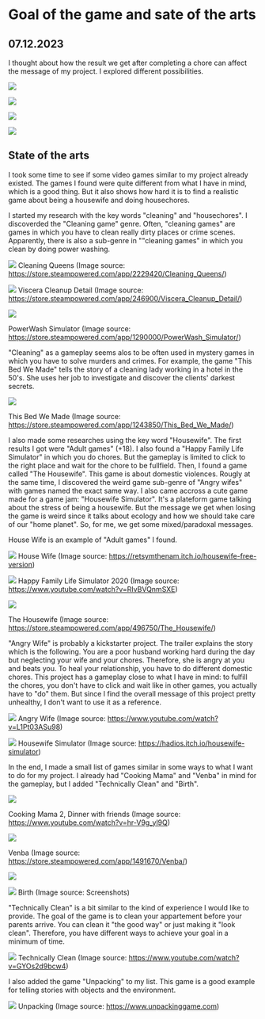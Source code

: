 # Goal of the game and sate of the arts

## 07.12.2023

I thought about how the result we get after completing a chore can affect the message of my project. I explored different possibilities.

![](images/20231207/notes.jpeg)

![](images/20231207/choresresults3.jpeg)

![](images/20231207/choresresults2.jpeg)

![](images/20231207/choresresults1.jpeg)

## State of the arts

I took some time to see if some video games similar to my project already existed. The games I found were quite different from what I have in mind, which is a good thing. But it also shows how hard it is to find a realistic game about being a housewife and doing housechores.

I started my research with the key words "cleaning" and "housechores". I discoverded the "Cleaning game" genre.
Often, "cleaning games" are games in which you have to clean really dirty places or crime scenes. Apparently, there is also a sub-genre in ""cleaning games" in which you clean by doing power washing.

![](images/20231207/cleaningqueens.png)
Cleaning Queens (Image source: https://store.steampowered.com/app/2229420/Cleaning_Queens/)

![](images/20231207/visceracleanupdetail.png)
Viscera Cleanup Detail (Image source: https://store.steampowered.com/app/246900/Viscera_Cleanup_Detail/)

![](images/20231207/powerwashsimulator.jpeg)

PowerWash Simulator (Image source: https://store.steampowered.com/app/1290000/PowerWash_Simulator/)

"Cleaning" as a gameplay seems alos to be often used in mystery games in which you have to solve murders and crimes. For example, the game "This Bed We Made" tells the story of a cleaning lady working in a hotel in the 50's. She uses her job to investigate and discover the clients' darkest secrets.

![](images/20231207/thisbedwemade.jpeg)

This Bed We Made (Image source: https://store.steampowered.com/app/1243850/This_Bed_We_Made/)

I also made some researches using the key word "Housewife". The first results I got were "Adult games" (+18). I also found a "Happy Family Life Simulator" in which you do chores. But the gameplay is limited to click to the right place and wait for the chore to be fullfield.
Then, I found a game called "The Housewife". This game is about domestic violences. Rougly at the same time, I discovered the weird game sub-genre of "Angry wifes" with games named the exact same way.
I also came accross a cute game made for a game jam: "Housewife Simulator". It's a plateform game talking about the stress of being a housewife. But the message we get when losing the game is weird since it talks about ecology and how we should take care of our "home planet". So, for me, we get some mixed/paradoxal messages.

House Wife is an example of "Adult games" I found.

![](images/20231207/HouseWife.png)
House Wife (Image source: https://retsymthenam.itch.io/housewife-free-version)

![](images/20231207/happyfamilylifesimulator.png)
Happy Family Life Simulator 2020 (Image source: https://www.youtube.com/watch?v=RIvBVQnmSXE)

![](images/20231207/thehousewife.jpeg)

The Housewife (Image source: https://store.steampowered.com/app/496750/The_Housewife/)

"Angry Wife" is probably a kickstarter project. The trailer explains the story which is the following. You are a poor husband working hard during the day but neglecting your wife and your chores. Therefore, she is angry at you and beats you. To heal your relationship, you have to do different domestic chores. This project has a gameplay close to what I have in mind: to fulfill the chores, you don't have to click and wait like in other games, you actually have to "do" them. But since I find the overall message of this project pretty unhealthy, I don't want to use it as a reference.

![](images/20231207/angrywifegame.png)
Angry Wife (Image source: https://www.youtube.com/watch?v=L1Pt03ASu98)

![](images/20231207/housewifesimulator.png)
Housewife Simulator (Image source: https://hadios.itch.io/housewife-simulator)

In the end, I made a small list of games similar in some ways to what I want to do for my project. I already had "Cooking Mama" and "Venba" in mind for the gameplay, but I added "Technically Clean" and "Birth".

![](images/20231207/cookingmama.png)

Cooking Mama 2, Dinner with friends (Image source: https://www.youtube.com/watch?v=hr-V9g_yl9Q)

![](images/20231207/venba.jpeg)

Venba (Image source: https://store.steampowered.com/app/1491670/Venba/)

![](images/20231207/BIrth1.png)

![](images/20231207/Birth2.png)
Birth (Image source: Screenshots)

"Technically Clean" is a bit similar to the kind of experience I would like to provide. The goal of the game is to clean your appartement before your parents arrive. You can clean it "the good way" or just making it "look clean". Therefore, you have different ways to achieve your goal in a minimum of time.

![](images/20231207/technicallyclean.png)
Technically Clean (Image source: https://www.youtube.com/watch?v=GYOs2d9bcw4)

I also added the game "Unpacking" to my list. This game is a good example for telling stories with objects and the environment.

![](images/20231207/unpacking.png)
Unpacking (Image source: https://www.unpackinggame.com)
